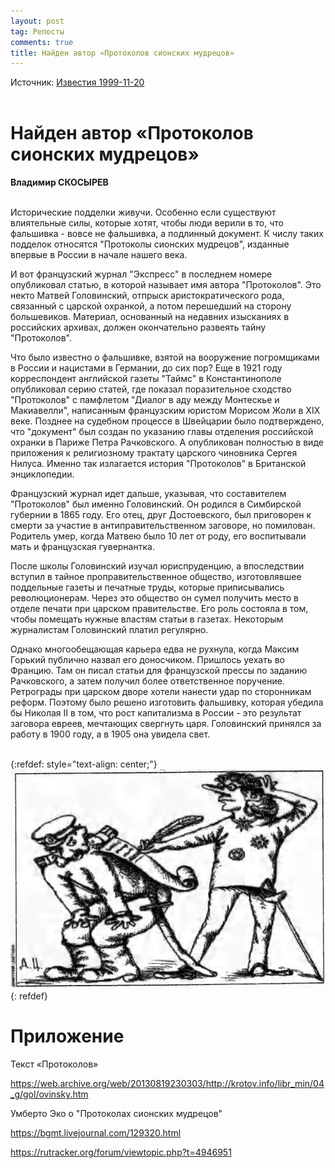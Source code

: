 ```yaml
---
layout: post
tag: Репосты
comments: true
title: Найден автор «Протоколов сионских мудрецов»
---
```


Источник: [Известия 1999-11-20](https://disk.yandex.ru/i/qW4kZnKQ71jBEw)
<br><br>

# Найден автор «Протоколов сионских мудрецов»

**Владимир СКОСЫРЕВ**
<br><br>

Исторические подделки живучи. Особенно если существуют влиятельные силы, которые хотят, чтобы люди верили в то, что фальшивка - вовсе не фальшивка, а подлинный документ. К числу таких подделок относятся "Протоколы сионских мудрецов", изданные впервые в России в начале нашего века.

И вот французский журнал "Экспресс" в последнем номере опубликовал статью, в которой называет имя автора "Протоколов". Это некто Матвей Головинский, отпрыск аристократического рода, связанный с царской охранкой, а потом перешедший на сторону большевиков. Материал, основанный на недавних изысканиях в российских архивах, должен окончательно развеять тайну "Протоколов".

Что было известно о фальшивке, взятой на вооружение погромщиками в России и нацистами в Германии, до сих пор? Еще в 1921 году корреспондент английской газеты "Таймс" в Константинополе опубликовал серию статей, где показал поразительное сходство "Протоколов" с памфлетом "Диалог в аду между Монтескье и Макиавелли", написанным французским юристом Морисом Жоли в XIX веке. Позднее на судебном процессе в Швейцарии было подтверждено, что "документ" был создан по указанию главы отделения российской охранки в Париже Петра Рачковского. А опубликован полностью в виде приложения к религиозному трактату царского чиновника Сергея Нилуса. Именно так излагается история "Протоколов" в Британской энциклопедии.

Французский журнал идет дальше, указывая, что составителем "Протоколов" был именно Головинский. Он родился в Симбирской губернии в 1865 году. Его отец, друг Достоевского, был приговорен к смерти за участие в антиправительственном заговоре, но помилован. Родитель умер, когда Матвею было 10 лет от роду, его воспитывали мать и французская гувернантка.

После школы Головинский изучал юриспруденцию, а впоследствии вступил в тайное проправительственное общество, изготовлявшее поддельные газеты и печатные труды, которые приписывались революционерам. Через это общество он сумел получить место в отделе печати при царском правительстве. Его роль состояла в том, чтобы помещать нужные властям статьи в газетах. Некоторым журналистам Головинский платил регулярно.

Однако многообещающая карьера едва не рухнула, когда Максим Горький публично назвал его доносчиком. Пришлось уехать во Францию. Там он писал статьи для французской прессы по заданию Рачковского, а затем получил более ответственное поручение. Ретрограды при царском дворе хотели нанести удар по сторонникам реформ. Поэтому было решено изготовить фальшивку, которая убедила бы Николая II в том, что рост капитализма в России - это результат заговора евреев, мечтающих свергнуть царя. Головинский принялся за работу в 1900 году, а в 1905 она увидела свет.
<br><br>

{:refdef: style="text-align: center;"}
![Протоколы](/images/protocols.jpg)
{: refdef}
<br>

# Приложение

Текст «Протоколов»

<https://web.archive.org/web/20130819230303/http://krotov.info/libr_min/04_g/gol/ovinsky.htm>

Умберто Эко о "Протоколах сионских мудрецов"

<https://bgmt.livejournal.com/129320.html>

<https://rutracker.org/forum/viewtopic.php?t=4946951>
